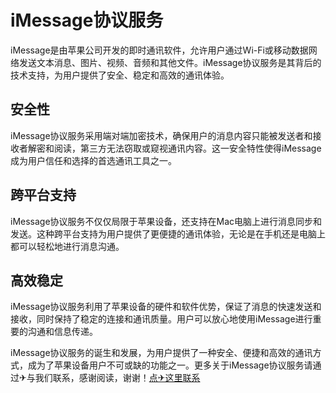 # iMessage协议服务

iMessage是由苹果公司开发的即时通讯软件，允许用户通过Wi-Fi或移动数据网络发送文本消息、图片、视频、音频和其他文件。iMessage协议服务是其背后的技术支持，为用户提供了安全、稳定和高效的通讯体验。

## 安全性

iMessage协议服务采用端对端加密技术，确保用户的消息内容只能被发送者和接收者解密和阅读，第三方无法窃取或窥视通讯内容。这一安全特性使得iMessage成为用户信任和选择的首选通讯工具之一。

## 跨平台支持

iMessage协议服务不仅仅局限于苹果设备，还支持在Mac电脑上进行消息同步和发送。这种跨平台支持为用户提供了更便捷的通讯体验，无论是在手机还是电脑上都可以轻松地进行消息沟通。

## 高效稳定

iMessage协议服务利用了苹果设备的硬件和软件优势，保证了消息的快速发送和接收，同时保持了稳定的连接和通讯质量。用户可以放心地使用iMessage进行重要的沟通和信息传递。

iMessage协议服务的诞生和发展，为用户提供了一种安全、便捷和高效的通讯方式，成为了苹果设备用户不可或缺的功能之一。更多关于iMessage协议服务请通过✈与我们联系，感谢阅读，谢谢！[点✈这里联系](https://sms.k02.cc)
